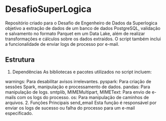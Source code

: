 # DesafioSuperLogica
Repositório criado para o Desafio de Engenheiro de Dados da Superlogica
objetivo a extração de dados de um banco de dados PostgreSQL, validação e salvamento no formato Parquet em um Data Lake, além de realizar transformações e cálculos sobre os dados extraídos. O script também inclui a funcionalidade de enviar logs de processo por e-mail.

## Estrutura
1. Dependências
As bibliotecas e pacotes utilizados no script incluem:

warnings: Para desabilitar avisos irrelevantes.
pyspark: Para criação de sessões Spark, manipulação e processamento de dados.
pandas: Para manipulação de logs.
smtplib, MIMEMultipart, MIMEText: Para envio de e-mails com os logs do processo.
os: Para manipulação de caminhos de arquivos.
2. Funções Principais
send_email
Esta função é responsável por enviar os logs de sucesso ou falha do processo para um e-mail especificado.
